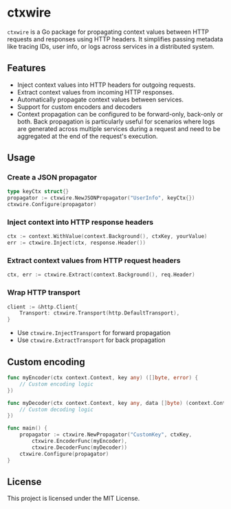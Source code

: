# ctxwire

`ctxwire` is a Go package for propagating context values between HTTP requests and responses using HTTP headers. It simplifies passing metadata like tracing IDs, user info, or logs across services in a distributed system.

## Features

- Inject context values into HTTP headers for outgoing requests.
- Extract context values from incoming HTTP responses.
- Automatically propagate context values between services.
- Support for custom encoders and decoders
- Context propagation can be configured to be forward-only, back-only or both. Back propagation is particularly useful for scenarios where logs are generated across multiple services during a request and need to be aggregated at the end of the request's execution.

## Usage

### Create a JSON propagator

```go
type keyCtx struct{}
propagator := ctxwire.NewJSONPropagator("UserInfo", keyCtx{})
ctxwire.Configure(propagator)
```

### Inject context into HTTP response headers

```go
ctx := context.WithValue(context.Background(), ctxKey, yourValue)
err := ctxwire.Inject(ctx, response.Header())
```

### Extract context values from HTTP request headers

```go
ctx, err := ctxwire.Extract(context.Background(), req.Header)
```

### Wrap HTTP transport

```go
client := &http.Client{
    Transport: ctxwire.Transport(http.DefaultTransport),
}
```

- Use `ctxwire.InjectTransport` for forward propagation
- Use `ctxwire.ExtractTransport` for back propagation

## Custom encoding

```go
func myEncoder(ctx context.Context, key any) ([]byte, error) {
    // Custom encoding logic
})

func myDecoder(ctx context.Context, key any, data []byte) (context.Context, error) {
    // Custom decoding logic
})

func main() {
    propagator := ctxwire.NewPropagator("CustomKey", ctxKey,
        ctxwire.EncoderFunc(myEncoder),
        ctxwire.DecoderFunc(myDecoder))
    ctxwire.Configure(propagator)
}
```

## License

This project is licensed under the MIT License.
